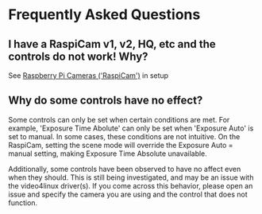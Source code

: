 # Frequently Asked Questions

## I have a RaspiCam v1, v2, HQ, etc and the controls do not work! Why?

See [Raspberry Pi Cameras ('RaspiCam')](setup.md#raspberry-pi-cameras-raspicam) in setup

## Why do some controls have no effect?

Some controls can only be set when certain conditions are met. For example, 'Exposure Time Abolute' can only be set when 'Exposure Auto' is set to manual. In some cases, these conditions are not intuitive. On the RaspiCam, setting the scene mode will override the Exposure Auto = manual setting, making Exposure Time Absolute unavailable.

Additionally, some controls have been observed to have no affect even when they should. This is still being investigated, and may be an issue with the video4linux driver(s). If you come across this behavior, please open an issue and specify the camera you are using and the control that does not function.
